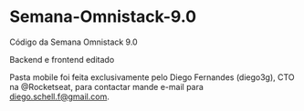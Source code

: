 # Semana-Omnistack-9.0
Código da Semana Omnistack 9.0

Backend e frontend editado

Pasta mobile foi feita exclusivamente pelo Diego Fernandes (diego3g), CTO na @Rocketseat, para contactar mande e-mail para diego.schell.f@gmail.com.
